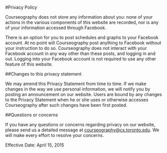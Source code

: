 #Privacy Policy

Courseography does not store any information about you: none of your actions in the various components of this website are recorded, nor is any of your information accessed through Facebook.

There is an option for you to post schedules and graphs to your Facebook account. At no point will Courseography post anything to Facebook without your instruction to do so. Courseography does not interact with your Facebook account in any way other than these posts, and logging in and out. Logging into your Facebook account is not required to use any other feature of this website.

##Changes to this privacy statement

We may amend this Privacy Statement from time to time. If we make changes in the way we use personal information, we will notify you by posting an announcement on our website. Users are bound by any changes to the Privacy Statement when he or she uses or otherwise accesses Courseography after such changes have been first posted. 

##Questions or concerns

If you have any questions or concerns regarding privacy on our website, please send us a detailed message at courseography@cs.toronto.edu. We will make every effort to resolve your concerns.

Effective Date: April 15, 2015
